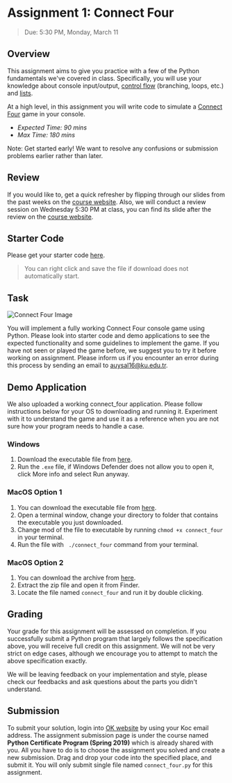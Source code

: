 # Assignment 1: Connect Four
> Due: 5:30 PM, Monday, March 11

## Overview
This assignment aims to give you practice with a few of the Python fundamentals we've covered in class. Specifically, you will use your knowledge about console input/output, [control flow](https://docs.python.org/3/tutorial/controlflow.html) (branching, loops, etc.) and [lists](https://docs.python.org/3/tutorial/introduction.html#lists).

At a high level, in this assignment you will write code to simulate a [Connect Four](https://en.wikipedia.org/wiki/Connect_Four) game in your console.

- *Expected Time: 90 mins*
- *Max Time: 180 mins*

Note: Get started early! We want to resolve any confusions or submission problems earlier rather than later.

## Review

If you would like to, get a quick refresher by flipping through our slides from the past weeks on the [course website](https://koltpython.github.io/lecture). Also, we will conduct a review session on Wednesday 5:30 PM at class, you can find its slide after the review on the [course website](https://koltpython.github.io/assignments).

## Starter Code
Please get your starter code [here](https://github.com/koltpython/python-assignments/raw/master/Assignment1/connect_four.py).

> You can right click and save the file if download does not automatically start.

## Task

![Connect Four Image](http://1.bp.blogspot.com/-IPEMVYCrMkY/VM6PFOc770I/AAAAAAAAALY/611ngVuBByI/s1600/Connect_Four.jpg)

You will implement a fully working Connect Four console game using Python. Please look into starter code and demo applications to see the expected functionality and some guidelines to implement the game. If you have not seen or played the game before, we suggest you to try it before working on assignment. Please inform us if you encounter an error during this process by sending an email to [auysal16@ku.edu.tr](mailto:auysal16@ku.edu.tr).

## Demo Application
We also uploaded a working connect_four application. Please follow instructions below for your OS to downloading and running it. Experiment with it to understand the game and use it as a reference when you are not sure how your program needs to handle a case. 

### Windows
1. Download the executable file from [here](https://github.com/koltpython/python-assignments/raw/master/Assignment1/connect_four.exe).
2. Run the `.exe` file, if Windows Defender does not allow you to open it, click More info and select Run anyway.

### MacOS Option 1
1. You can download the executable file from [here](https://github.com/koltpython/python-assignments/raw/master/Assignment1/connect_four).
2. Open a terminal window, change your directory to folder that contains the executable you just downloaded.
3. Change mod of the file to executable by running `chmod +x connect_four` in your terminal.
4. Run the file with ` ./connect_four` command from your terminal.

### MacOS Option 2
1. You can download the archive from [here](https://github.com/koltpython/python-assignments/raw/master/Assignment1/connect_four.zip).
2. Extract the zip file and open it from Finder.
3. Locate the file named `connect_four` and run it by double clicking. 

## Grading

Your grade for this assignment will be assessed on completion. If you successfully submit a Python program that largely follows the specification above, you will receive full credit on this assignment. We will not be very strict on edge cases, although we encourage you to attempt to match the above specification exactly.

We will be leaving feedback on your implementation and style, please check our feedbacks and ask questions about the parts you didn't understand.

## Submission

To submit your solution, login into [OK website](https://okpy.org) by using your Koc email address. The assignment submission page is under the course named **Python Certificate Program (Spring 2019)** which is already shared with you. All you have to do is to choose the assignment you solved and create a new submission. Drag and drop your code into the specified place, and submit it. You will only submit single file named `connect_four.py` for this assignment.